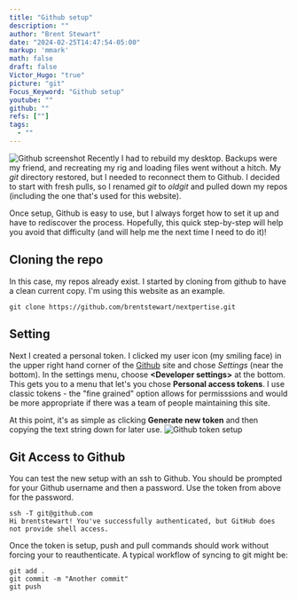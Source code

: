 ```yaml
---
title: "Github setup"
description: ""
author: "Brent Stewart"
date: "2024-02-25T14:47:54-05:00"
markup: 'mmark'
math: false
draft: false
Victor_Hugo: "true"
picture: "git"
Focus_Keyword: "Github setup"
youtube: ""
github: ""
refs: [""]
tags:
  - ""
---
```

![_Github screenshot_](/Githuboptions.png#floatsmallleft)
Recently I had to rebuild my desktop.  Backups were my friend, and recreating my rig and loading files went without a hitch.  My _git_ directory restored, but I needed to reconnect them to Github.  I decided to start with fresh pulls, so I renamed _git_ to _oldgit_ and pulled down my repos (including the one that's used for this website).

Once setup, Github is easy to use, but I always forget how to set it up and have to rediscover the process.  Hopefully, this quick step-by-step will help you avoid that difficulty (and will help me the next time I need to do it)!


## Cloning the repo
In this case, my repos already exist.  I started by cloning from github to have a clean current copy.  I'm using this website as an example.

    git clone https://github.com/brentstewart/nextpertise.git

## Setting 
Next I created a personal token.  I clicked my user icon (my smiling face) in the upper right hand corner of the [Github](https:github.com) site and chose _Settings_ (near the bottom).  In the settings menu, choose __\<Developer settings\>__ at the bottom.  This gets you to a menu that let's you chose __Personal access tokens__.  I use classic tokens - the "fine grained" option allows for permisssions and would be more appropriate if there was a team of people maintaining this site.

At this point, it's as simple as clicking __Generate new token__ and then copying the text string down for later use.
![_Github token setup_](/Githubtoken.png#center)

## Git Access to Github

You can test the new setup with an ssh to Github.  You should be prompted for your Github username and then a password.  Use the token from above for the password.

    ssh -T git@github.com
    Hi brentstewart! You've successfully authenticated, but GitHub does not provide shell access.

Once the token is setup, push and pull commands should work without forcing your to reauthenticate. A typical workflow of syncing to git might be:

    git add .
    git commit -m "Another commit"
    git push